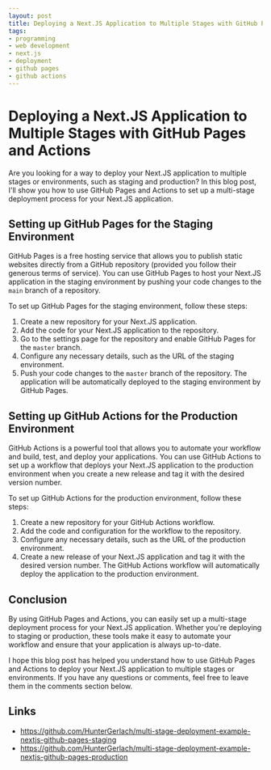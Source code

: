 ```yaml
---
layout: post
title: Deploying a Next.JS Application to Multiple Stages with GitHub Pages and Action
tags:
- programming
- web development
- next.js
- deployment
- github pages
- github actions
---
```

# Deploying a Next.JS Application to Multiple Stages with GitHub Pages and Actions

Are you looking for a way to deploy your Next.JS application to multiple stages or environments, such as staging and production? In this blog post, I'll show you how to use GitHub Pages and Actions to set up a multi-stage deployment process for your Next.JS application.

## Setting up GitHub Pages for the Staging Environment

GitHub Pages is a free hosting service that allows you to publish static websites directly from a GitHub repository (provided you follow their generous terms of service). You can use GitHub Pages to host your Next.JS application in the staging environment by pushing your code changes to the `main` branch of a repository.

To set up GitHub Pages for the staging environment, follow these steps:

1. Create a new repository for your Next.JS application.
2. Add the code for your Next.JS application to the repository.
3. Go to the settings page for the repository and enable GitHub Pages for the `master` branch.
4. Configure any necessary details, such as the URL of the staging environment.
5. Push your code changes to the `master` branch of the repository. The application will be automatically deployed to the staging environment by GitHub Pages.

## Setting up GitHub Actions for the Production Environment

GitHub Actions is a powerful tool that allows you to automate your workflow and build, test, and deploy your applications. You can use GitHub Actions to set up a workflow that deploys your Next.JS application to the production environment when you create a new release and tag it with the desired version number.

To set up GitHub Actions for the production environment, follow these steps:

1. Create a new repository for your GitHub Actions workflow.
2. Add the code and configuration for the workflow to the repository.
3. Configure any necessary details, such as the URL of the production environment.
4. Create a new release of your Next.JS application and tag it with the desired version number. The GitHub Actions workflow will automatically deploy the application to the production environment.

## Conclusion

By using GitHub Pages and Actions, you can easily set up a multi-stage deployment process for your Next.JS application. Whether you're deploying to staging or production, these tools make it easy to automate your workflow and ensure that your application is always up-to-date.

I hope this blog post has helped you understand how to use GitHub Pages and Actions to deploy your Next.JS application to multiple stages or environments. If you have any questions or comments, feel free to leave them in the comments section below. 

## Links

- https://github.com/HunterGerlach/multi-stage-deployment-example-nextjs-github-pages-staging
- https://github.com/HunterGerlach/multi-stage-deployment-example-nextjs-github-pages-production
